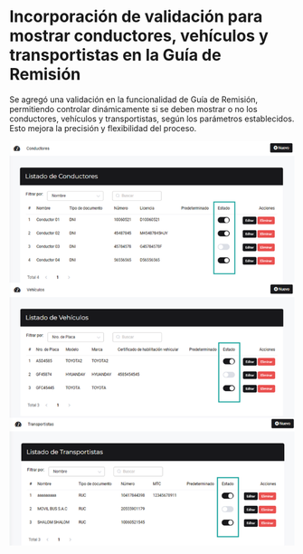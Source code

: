 # Incorporación de validación para mostrar conductores, vehículos y transportistas en la Guía de Remisión 

Se agregó una validación en la funcionalidad de Guía de Remisión, permitiendo controlar dinámicamente si se deben mostrar o no los conductores, vehículos y transportistas, según los parámetros establecidos. Esto mejora la precisión y flexibilidad del proceso.


![alt text](img/validacion-conductor-vehiculo-transportista.png)